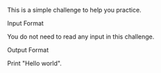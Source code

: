 This is a simple challenge to help you practice.

Input Format

You do not need to read any input in this challenge.

Output Format

Print  "Hello world".
